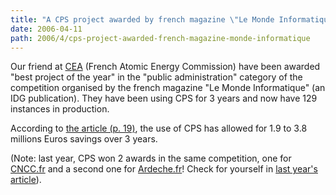```yaml
---
title: "A CPS project awarded by french magazine \"Le Monde Informatique\""
date: 2006-04-11
path: 2006/4/cps-project-awarded-french-magazine-monde-informatique
---
```


<p>
Our friend at <a href="http://www.cea.fr/">CEA</a> (French Atomic Energy Commission) have been awarded
"best project of the year" in the "public administration" category of the competition organised by the french magazine "Le Monde Informatique" (an IDG publication). They have
been using CPS for 3 years and now have 129 instances in production.
</p><p>
According to <a href="http://www.idg.fr/TROPHEES2006/telechargement/LMI_Trophees.pdf">the article (p. 19)</a>, the use of CPS has allowed for 1.9 to 3.8 millions Euros savings over 3 years.
</p><p>
(Note: last year, CPS won 2 awards in the same competition, one for <a href="http://www.cncc.fr/">CNCC.fr</a> and a second one for <a href="http://www.ardeche.fr/">Ardeche.fr</a>! Check for yourself in <a href="http://www.idg.fr/TROPHEES2006/telechargement/LMI1065.pdf">last year's article</a>).
</p> 

